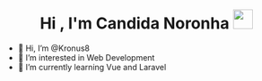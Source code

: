<h1 align="center">Hi , I'm Candida Noronha <img src="https://media.giphy.com/media/hvRJCLFzcasrR4ia7z/giphy.gif" width="35"></h1>

- 👋 Hi, I’m @Kronus8
- 👀 I’m interested in Web Development
- 🌱 I’m currently learning Vue and Laravel

